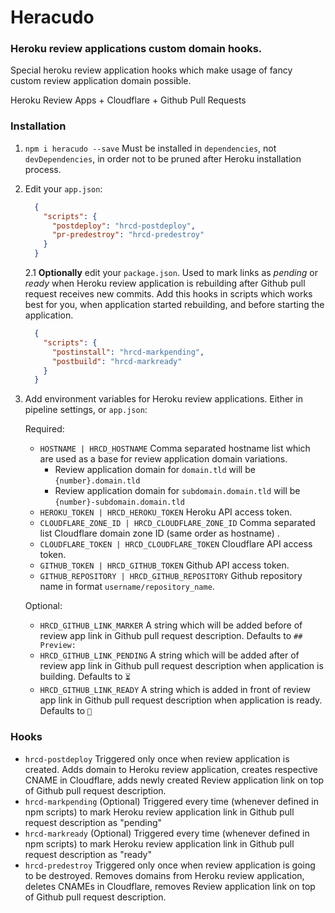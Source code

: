 # Heracudo
### Heroku review applications custom domain hooks.

Special heroku review application hooks which make usage of fancy custom review application domain possible.

Heroku Review Apps + Cloudflare + Github Pull Requests

### Installation
1. `npm i heracudo --save` Must be installed in `dependencies`, not `devDependencies`, in order not to be pruned after Heroku installation process.
2. Edit your `app.json`:
    ```json
      {
        "scripts": {
          "postdeploy": "hrcd-postdeploy",
          "pr-predestroy": "hrcd-predestroy"
        }
      }
    ```
    2.1 **Optionally** edit your `package.json`. Used to mark links as _pending_ or _ready_ when Heroku review application is rebuilding after Github pull request receives new commits. Add this hooks in scripts which works best for you, when application started rebuilding, and before starting the application.
    ```json
      {
        "scripts": {
          "postinstall": "hrcd-markpending",
          "postbuild": "hrcd-markready"
        }
      }
    ```
3. Add environment variables for Heroku review applications. Either in pipeline settings, or `app.json`:

    Required:
    * `HOSTNAME | HRCD_HOSTNAME` Comma separated hostname list which are used as a base for review application domain variations.
      * Review application domain for `domain.tld` will be `{number}.domain.tld`
      * Review application domain for `subdomain.domain.tld` will be `{number}-subdomain.domain.tld`
    * `HEROKU_TOKEN | HRCD_HEROKU_TOKEN` Heroku API access token.
    * `CLOUDFLARE_ZONE_ID | HRCD_CLOUDFLARE_ZONE_ID` Comma separated list Cloudflare domain zone ID (same order as hostname) .
    * `CLOUDFLARE_TOKEN | HRCD_CLOUDFLARE_TOKEN` Cloudflare API access token.
    * `GITHUB_TOKEN | HRCD_GITHUB_TOKEN` Github API access token.
    * `GITHUB_REPOSITORY | HRCD_GITHUB_REPOSITORY` Github repository name in format `username/repository_name`.

    Optional:
    * `HRCD_GITHUB_LINK_MARKER`   A string which will be added before of review app link in Github pull request description. Defaults to `## Preview: `
    * `HRCD_GITHUB_LINK_PENDING` A string which will be added after of review app link in Github pull request description when application is building. Defaults to `⏳`
    * `HRCD_GITHUB_LINK_READY`    A string which is added in front of review app link in Github pull request description when application is ready. Defaults to `🚀`

### Hooks
* `hrcd-postdeploy` Triggered only once when review application is created. Adds domain to Heroku review application, creates respective CNAME in Cloudflare, adds newly created Review application link on top of Github pull request description.
* `hrcd-markpending` (Optional) Triggered every time (whenever defined in npm scripts) to mark Heroku review application link in Github pull request description as "pending"
* `hrcd-markready` (Optional) Triggered every time (whenever defined in npm scripts) to mark Heroku review application link in Github pull request description as "ready"
* `hrcd-predestroy` Triggered only once when review application is going to be destroyed. Removes domains from Heroku review application, deletes CNAMEs in Cloudflare, removes Review application link on top of Github pull request description.

